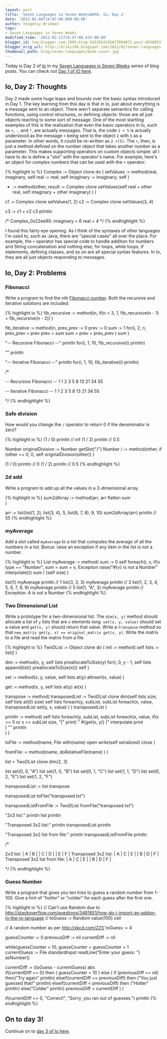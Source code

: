 ```yaml
---
layout: post
title: 'Seven Languages in Seven Weeks&#58; Io, Day 2'
date: '2012-02-04T14:07:00.000-08:00'
author: Yevgeniy Brikman
tags:
- Seven Languages in Seven Weeks
modified_time: '2012-02-11T19:47:00.433-08:00'
blogger_id: tag:blogger.com,1999:blog-5422014336627804072.post-6838053320631947816
blogger_orig_url: http://brikis98.blogspot.com/2012/02/seven-languages-in-seven-weeks-io-day-2.html
thumbnail_path: blog/seven-languages/book-cover.jpg
---
```


Today is Day 2 of [Io](http://iolanguage.com/) in my [Seven Languages in Seven 
Weeks](http://www.ybrikman.com/writing/tags/#Seven%20Languages%20in%20Seven%20Weeks) 
series of blog posts. You can check out [Day 1 of IO 
here](http://www.ybrikman.com/writing/2012/02/03/seven-languages-in-seven-weeks-io-day-1/). 
 
## Io, Day 2: Thoughts

Day 2 made some huge leaps and bounds over the basic syntax introduced in 
Day 1. The key learning from this day is that in Io, just about everything is 
a message sent to an object. There aren't separate semantics for calling 
functions, using control structures, or defining objects: those are all just 
objects reacting to some sort of message. 
One of the most startling examples of this is the realization that even 
the basic operators in Io, such as `+`, `-`, and `*`, are actually messages. That 
is, the code `2 + 5` is actually understood as the message `+` being sent to 
the object `2` with `5` as a parameter. In other words, it could be re-written as 
`2 +(5)`. The `+`, then, is just a method defined on the number object that 
takes another number as a parameter. 
This makes supporting operators on custom objects simple: all I have to 
do is define a "slot" with the operator's name. For example, here's an object 
for complex numbers that can be used with the `+` operator: 

{% highlight io %}
Complex := Object clone do (
  setValues := method(real, imaginary, 
    self real := real; 
    self imaginary := imaginary; 
    self
  )
  + := method(other, 
    result := Complex clone setValues(self real + other real, self imaginary + other imaginary)
  ) 
)
 
c1 := Complex clone setValues(1, 2)
c2 := Complex clone setValues(3, 4)
 
c3 := c1 + c2
c3 println
 
/* 
 Complex_0x22ee90:
  imaginary        = 6
  real             = 4
*/
{% endhighlight %}

I found this fairly eye opening. As I think of the syntaxes of other 
languages I'm used to, such as Java, there are "special cases" all over the 
place. For example, the `+` operator has special code to handle addition for 
numbers and String concatenation and nothing else; for loops, while loops, if 
statements, defining classes, and so on are all special syntax features. In 
Io, they are all just objects responding to messages. 

## Io, Day 2: Problems 

### Fibonacci 

Write a program to find the nth [Fibonacci 
number](http://en.wikipedia.org/wiki/Fibonacci_number). Both the recursive and 
iterative solutions are included: 

{% highlight io %}
fib_recursive := method(n,
  if(n < 3, 1, fib_recursive(n - 1) + fib_recursive(n - 2))
)
 
fib_iterative := method(n,
  prev_prev := 0
  prev := 0
  sum := 1
  for(i, 2, n, 
    prev_prev = prev
    prev = sum
    sum = prev + prev_prev
  )
  sum
)
 
"-- Recursive Fibonacci --" println
for(i, 1, 10, fib_recursive(i) println)
 
"" println
 
"-- Iterative Fibonacci --" println
for(i, 1, 10, fib_iterative(i) println)
 
/*

-- Recursive Fibonacci --
1
1
2
3
5
8
13
21
34
55

-- Iterative Fibonacci --
1
1
2
3
5
8
13
21
34
55

*/
{% endhighlight %}

### Safe division 

How would you change the `/` operator to return 0 if the denominator is zero? 

{% highlight io %}
(1 / 0) println // inf
(1 / 2) println // 0.5
 
Number originalDivision := Number getSlot("/")
Number / := method(other, 
  if (other == 0, 0, self originalDivision(other))
)
 
(1 / 0) println // 0
(1 / 2) println // 0.5
{% endhighlight %}

### 2d add 

Write a program to add up all the values in a 2-dimensional array. 

{% highlight io %}
sum2dArray := method(arr,
  arr flatten sum  
)
 
arr := list(list(1, 2), list(3, 4), 5, list(6, 7, 8), 9, 10)
sum2dArray(arr) println // 55
{% endhighlight %}

### myAverage 

Add a slot called `myAverage` to a list that computes the average of all the 
numbers in a list. Bonus: raise an exception if any item in the list is not a 
number. 

{% highlight io %}
List myAverage := method(
  sum := 0
  self foreach(i, v, if(v type == "Number", sum = sum + v, Exception raise("#{v} is not a Number" interpolate)))
  sum / (self size)
)

list(1) myAverage println                           // 1
list(3, 3, 3) myAverage println                     // 3
list(1, 2, 3, 4, 5, 6, 7, 8, 9) myAverage println   // 5
list(1, "A", 3) myAverage println                   // Exception: A is not a Number
{% endhighlight %}

### Two Dimensional List 

Write a prototype for a two-dimensional list. The `dim(x, y)` method should 
allocate a list of `y` lists that are `x` elements long. `set(x, y, value)` should 
set a value and `get(x, y)` should return that value. Write a `transpose` method 
so that `new_matrix get(y, x) == original_matrix get(x, y)`. Write the matrix to 
a file and read the matrix from a file. 

{% highlight io %}
TwoDList := Object clone do (
  init := method(
    self lists := list()
  )
  
  dim := method(x, y,
    self lists preallocateToSize(y)
    for(i, 0, y - 1, self lists append(list() preallocateToSize(x)))
    self
  )
  
  set := method(x, y, value,
    self lists at(y) atInsert(x, value)
  )
  
  get := method(x, y,
    self lists at(y) at(x)
  )
  
  transpose := method(
    transposedList := TwoDList clone dim(self lists size, self lists at(0) size)
    self lists foreach(y, subList, 
      subList foreach(x, value,
        transposedList set(y, x, value)
      )
    )
    transposedList
  ) 
  
  println := method(
    self lists foreach(y, subList, 
      subList foreach(x, value, 
        if(x == 0 or x == subList size, "|" print)
        " #{get(x, y)} |" interpolate print        
      )
      "" println      
    )
  )
  
  toFile := method(name,
    File with(name) open write(self serialized) close
  )
  
  fromFile := method(name,
    doRelativeFile(name)
  ) 
)

list = TwoDList clone dim(2, 3)

list set(0, 0, "A")
list set(1, 0, "B")
list set(0, 1, "C")
list set(1, 1, "D")
list set(0, 2, "E")
list set(1, 2, "F")

transposedList := list transpose

transposedList toFile("transposed.txt")

transposedListFromFile := TwoDList fromFile("transposed.txt")

"2x3 list:" println
list println

"Transposed 3x2 list:" println
transposedList println

"Transposed 3x2 list from file:" println
transposedListFromFile println

/*

2x3 list:
| A | B |
| C | D |
| E | F |
Transposed 3x2 list:
| A | C | E |
| B | D | F |
Transposed 3x2 list from file:
| A | C | E |
| B | D | F |

*/
{% endhighlight %}

### Guess Number 

Write a program that gives you ten tries to guess a random number from 1-100. 
Give a hint of "hotter" or "colder" for each guess after the first one. 

{% highlight io %}
// Can't use Random due to http://stackoverflow.com/questions/3481651/how-do-i-import-an-addon-in-the-io-language
// toGuess := Random value(100) ceil

// A random number as per http://xkcd.com/221/
toGuess := 4

guessCounter := 0
previousDiff := nil
currentDiff := nil

while(guessCounter < 10, 
  guessCounter = guessCounter + 1  
  currentGuess := File standardInput readLine("Enter your guess: ") asNumber() 

  currentDiff := (toGuess - currentGuess) abs  
  if(currentDiff == 0) then (
    guessCounter = 10
  ) else (
    if (previousDiff == nil) then("Try again" println) elseif(currentDiff == previousDiff) then ("You just guessed that!" println) elseif(currentDiff < previousDiff) then ("Hotter" println) else("Colder" println)
    previousDiff = currentDiff
  )
)

if(currentDiff == 0, "Correct!", "Sorry, you ran out of guesses.") println
{% endhighlight %}

## On to day 3! 

Continue on to [day 3 of Io 
here](http://www.ybrikman.com/writing/2012/02/07/seven-languages-in-seven-weeks-io-day-3/). 
